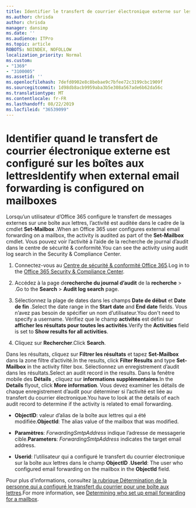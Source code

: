 ```yaml
---
title: Identifier le transfert de courrier électronique externe sur les boîtes aux lettres dans les journaux d’audit
ms.author: chrisda
author: chrisda
manager: dansimp
ms.date: ''
ms.audience: ITPro
ms.topic: article
ROBOTS: NOINDEX, NOFOLLOW
localization_priority: Normal
ms.custom:
- "1369"
- "3100005"
ms.assetid: ''
ms.openlocfilehash: 7defd0902e8c8bebae9c7bfee72c3199cbc1909f
ms.sourcegitcommit: 1d98db8acb9959aba3b5e308a567ade6b62da56c
ms.translationtype: MT
ms.contentlocale: fr-FR
ms.lasthandoff: 08/22/2019
ms.locfileid: "36539099"
---
```

# <a name="identify-when-external-email-forwarding-is-configured-on-mailboxes"></a><span data-ttu-id="e27df-102">Identifier quand le transfert de courrier électronique externe est configuré sur les boîtes aux lettres</span><span class="sxs-lookup"><span data-stu-id="e27df-102">Identify when external email forwarding is configured on mailboxes</span></span>

<span data-ttu-id="e27df-103">Lorsqu’un utilisateur d’Office 365 configure le transfert de messages externes sur une boîte aux lettres, l’activité est auditée dans le cadre de la cmdlet **Set-Mailbox** .</span><span class="sxs-lookup"><span data-stu-id="e27df-103">When an Office 365  user configures external email forwarding on a mailbox, the activity is audited as part of the **Set-Mailbox** cmdlet.</span></span> <span data-ttu-id="e27df-104">Vous pouvez voir l’activité à l’aide de la recherche de journal d’audit dans le centre de sécurité & conformité.</span><span class="sxs-lookup"><span data-stu-id="e27df-104">You can see the activity using audit log search in the Security & Compliance Center.</span></span>

1. <span data-ttu-id="e27df-105">Connectez-vous au [Centre de sécurité & conformité Office 365](https://protection.office.com/).</span><span class="sxs-lookup"><span data-stu-id="e27df-105">Log in to the [Office 365 Security & Compliance Center](https://protection.office.com/).</span></span>

2. <span data-ttu-id="e27df-106">Accédez à la page de**recherche du journal d’audit** de la **recherche** > .</span><span class="sxs-lookup"><span data-stu-id="e27df-106">Go to the **Search** > **Audit log search** page.</span></span>

3. <span data-ttu-id="e27df-107">Sélectionnez la plage de dates dans les champs **Date de début** et **Date de fin** .</span><span class="sxs-lookup"><span data-stu-id="e27df-107">Select the date range in the **Start date** and **End date** fields.</span></span> <span data-ttu-id="e27df-108">Vous n’avez pas besoin de spécifier un nom d’utilisateur.</span><span class="sxs-lookup"><span data-stu-id="e27df-108">You don't need to specify a username.</span></span> <span data-ttu-id="e27df-109">Vérifiez que le champ **activités** est défini sur **afficher les résultats pour toutes les activités**.</span><span class="sxs-lookup"><span data-stu-id="e27df-109">Verify the **Activities** field is set to **Show results for all activities**.</span></span>

4. <span data-ttu-id="e27df-110">Cliquez sur **Rechercher**.</span><span class="sxs-lookup"><span data-stu-id="e27df-110">Click **Search**.</span></span>

<span data-ttu-id="e27df-111">Dans les résultats, cliquez sur **Filtrer les résultats** et tapez **Set-Mailbox** dans la zone filtre d’activité.</span><span class="sxs-lookup"><span data-stu-id="e27df-111">In the results, click **Filter Results** and type **Set-Mailbox** in the activity filter box.</span></span> <span data-ttu-id="e27df-112">Sélectionnez un enregistrement d’audit dans les résultats.</span><span class="sxs-lookup"><span data-stu-id="e27df-112">Select an audit record in the results.</span></span> <span data-ttu-id="e27df-113">Dans la fenêtre mobile des **Détails** , cliquez sur **informations supplémentaires**.</span><span class="sxs-lookup"><span data-stu-id="e27df-113">In the **Details** flyout, click **More information**.</span></span> <span data-ttu-id="e27df-114">Vous devez examiner les détails de chaque enregistrement d’audit pour déterminer si l’activité est liée au transfert du courrier électronique.</span><span class="sxs-lookup"><span data-stu-id="e27df-114">You have to look at the details of each audit record to determine if the activity is related to email forwarding.</span></span>

- <span data-ttu-id="e27df-115">**ObjectID**: valeur d’alias de la boîte aux lettres qui a été modifiée.</span><span class="sxs-lookup"><span data-stu-id="e27df-115">**ObjectId**: The alias value of the mailbox that was modified.</span></span>

- <span data-ttu-id="e27df-116">**Paramètres**: _ForwardingSmtpAddress_ indique l’adresse de messagerie cible.</span><span class="sxs-lookup"><span data-stu-id="e27df-116">**Parameters**: _ForwardingSmtpAddress_ indicates the target email address.</span></span>

- <span data-ttu-id="e27df-117">**Userid**: l’utilisateur qui a configuré le transfert du courrier électronique sur la boîte aux lettres dans le champ **ObjectID** .</span><span class="sxs-lookup"><span data-stu-id="e27df-117">**UserId**: The user who configured email forwarding on the mailbox in the **ObjectId** field.</span></span>

<span data-ttu-id="e27df-118">Pour plus d’informations, consultez [la rubrique Détermination de la personne qui a configuré le transfert du courrier pour une boîte aux lettres](https://docs.microsoft.com/office365/securitycompliance/auditing-troubleshooting-scenarios#determining-who-set-up-email-forwarding-for-a-mailbox).</span><span class="sxs-lookup"><span data-stu-id="e27df-118">For more information, see [Determining who set up email forwarding for a mailbox](https://docs.microsoft.com/office365/securitycompliance/auditing-troubleshooting-scenarios#determining-who-set-up-email-forwarding-for-a-mailbox).</span></span>
